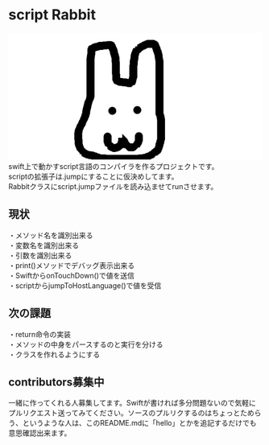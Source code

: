 # script Rabbit
![rabbit](./rabbit.png)  
swift上で動かすscript言語のコンパイラを作るプロジェクトです。  
scriptの拡張子は.jumpにすることに仮決めしてます。  
Rabbitクラスにscript.jumpファイルを読み込ませてrunさせます。  
## 現状
・メソッド名を識別出来る  
・変数名を識別出来る  
・引数を識別出来る  
・print()メソッドでデバッグ表示出来る  
・SwiftからonTouchDown()で値を送信  
・scriptからjumpToHostLanguage()で値を受信  
## 次の課題
・return命令の実装  
・メソッドの中身をパースするのと実行を分ける  
・クラスを作れるようにする  
## contributors募集中
一緒に作ってくれる人募集してます。Swiftが書ければ多分問題ないので気軽にプルリクエスト送ってみてください。ソースのプルリクするのはちょっとためらう、というような人は、このREADME.mdに「hello」とかを追記するだけでも意思確認出来ます。
